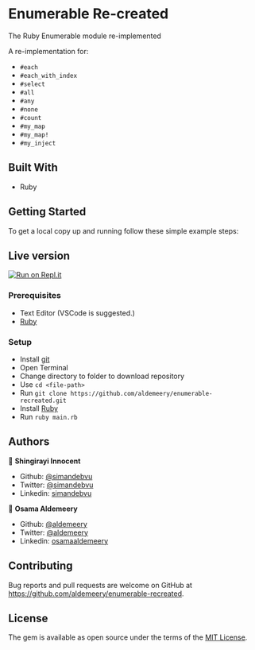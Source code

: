 # Enumerable Re-created

The Ruby Enumerable module re-implemented

A re-implementation for:
- `#each`
- `#each_with_index`
- `#select`
- `#all`
- `#any`
- `#none`
- `#count`
- `#my_map`
- `#my_map!`
- `#my_inject`

## Built With

- Ruby

## Getting Started

To get a local copy up and running follow these simple example steps:

## Live version
[![Run on Repl.it](https://repl.it/badge/github/aldemeery/enumerable-recreated)](https://repl.it/@aldemeery/enumerable-recreated)

### Prerequisites

- Text Editor (VSCode is suggested.)
- [Ruby](https://ruby-doc.org/downloads/)

### Setup

- Install [git](https://git-scm.com/downloads)
- Open Terminal
- Change directory to folder to download repository
- Use `cd <file-path>`
- Run `git clone https://github.com/aldemeery/enumerable-recreated.git`
- Install [Ruby](https://ruby-doc.org/downloads/)
- Run `ruby main.rb`

## Authors

👤 **Shingirayi Innocent**

-   Github: [@simandebvu](https://github.com/simandebvu)
-   Twitter: [@simandebvu](https://twitter.com/simandebvu)
-   Linkedin: [simandebvu](https://linkedin.com/in/simandebvu)

👤 **Osama Aldemeery**

-   Github: [@aldemeery](https://github.com/aldemeery)
-   Twitter: [@aldemeery](https://twitter.com/aldemeery)
-   Linkedin: [osamaaldemeery](https://linkedin.com/in/osamaaldemeery)

## Contributing

Bug reports and pull requests are welcome on GitHub at https://github.com/aldemeery/enumerable-recreated.


## License

The gem is available as open source under the terms of the [MIT License](https://opensource.org/licenses/MIT).
